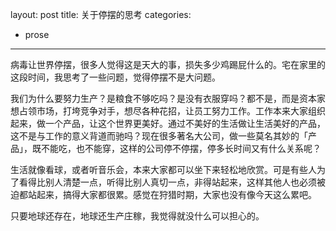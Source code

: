 layout: post
title: 关于停摆的思考
categories:
- prose
---

病毒让世界停摆，很多人觉得这是天大的事，损失多少鸡踢屁什么的。宅在家里的这段时间，我思考了一些问题，觉得停摆不是大问题。

我们为什么要努力生产？是粮食不够吃吗？是没有衣服穿吗？都不是，而是资本家想占领市场，打垮竞争对手，想尽各种花招，让员工努力工作。工作本来大家组织起来，做一个产品，让这个世界更美好。通过不美好的生活做让生活美好的产品，这不是与工作的意义背道而驰吗？现在很多著名大公司，做一些莫名其妙的「产品」，既不能吃，也不能穿，这样的公司停不停摆，停多长时间又有什么关系呢？

生活就像看球，或者听音乐会，本来大家都可以坐下来轻松地欣赏。可是有些人为了看得比别人清楚一点，听得比别人真切一点，非得站起来，这样其他人也必须被迫都站起来，搞得大家都很累。感觉在狩猎时期，大家也没有像今天这么累吧。

只要地球还存在，地球还生产庄稼，我觉得就没什么可以担心的。
